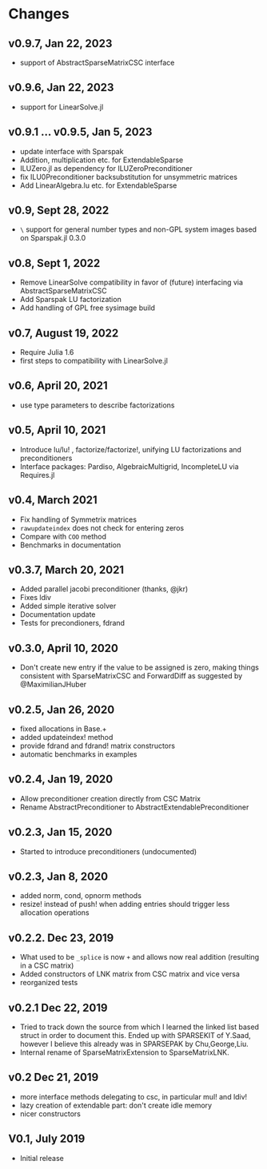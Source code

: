 # Changes
## v0.9.7, Jan 22, 2023

  - support of AbstractSparseMatrixCSC interface

## v0.9.6, Jan 22, 2023

  - support for LinearSolve.jl

## v0.9.1 ... v0.9.5, Jan 5, 2023

  - update interface with Sparspak
  - Addition, multiplication etc. for ExtendableSparse
  - ILUZero.jl as dependency for ILUZeroPreconditioner
  - fix ILU0Preconditioner backsubstitution for unsymmetric matrices
  - Add LinearAlgebra.lu etc. for ExtendableSparse

## v0.9, Sept 28, 2022

  - `\` support for general number types and non-GPL system images based on Sparspak.jl 0.3.0

## v0.8, Sept 1, 2022

  - Remove LinearSolve compatibility in favor of (future) interfacing via AbstractSparseMatrixCSC
  - Add Sparspak LU factorization
  - Add handling of GPL free sysimage build

## v0.7, August 19, 2022

  - Require Julia 1.6
  - first steps to compatibility with LinearSolve.jl

## v0.6, April 20, 2021

  - use type parameters to describe factorizations

## v0.5, April 10, 2021

  - Introduce lu/lu! , factorize/factorize!, unifying LU factorizations and preconditioners
  - Interface packages: Pardiso, AlgebraicMultigrid, IncompleteLU via Requires.jl

## v0.4, March 2021

  - Fix handling of Symmetrix matrices
  - `rawupdateindex` does not check for entering zeros
  - Compare with `COO` method
  - Benchmarks in documentation

## v0.3.7, March 20, 2021

  - Added parallel jacobi preconditioner (thanks, @jkr)
  - Fixes ldiv
  - Added simple iterative solver
  - Documentation update
  - Tests for precondioners, fdrand

## v0.3.0, April 10, 2020

  - Don't create new entry if the value to be assigned is zero, making things consistent with SparseMatrixCSC and ForwardDiff
    as suggested by @MaximilianJHuber

## v0.2.5, Jan 26, 2020

  - fixed allocations in  Base.+
  - added updateindex! method
  - provide fdrand and fdrand! matrix constructors
  - automatic benchmarks in examples

## v0.2.4, Jan 19, 2020

  - Allow preconditioner creation directly from CSC Matrix
  - Rename AbstractPreconditioner to AbstractExtendablePreconditioner

## v0.2.3, Jan 15, 2020

  - Started to introduce preconditioners (undocumented)

## v0.2.3, Jan 8, 2020

  - added norm, cond, opnorm methods
  - resize! instead of push! when adding entries should trigger less allocation operations

## v0.2.2. Dec 23, 2019

  - What used to be `_splice`  is now `+` and allows now real addition (resulting in a CSC matrix)
  - Added constructors of LNK matrix from CSC matrix and vice versa
  - reorganized tests

## v0.2.1 Dec 22, 2019

  - Tried to track down the source from which I learned the linked list based struct in order
    to document this. Ended up with SPARSEKIT of Y.Saad, however I believe this
    already was in SPARSEPAK by Chu,George,Liu.
  - Internal rename of SparseMatrixExtension to SparseMatrixLNK.

## v0.2 Dec 21, 2019

  - more interface methods delegating to csc, in particular mul! and ldiv!
  - lazy creation of extendable part: don't create idle memory
  - nicer constructors

## V0.1, July 2019

  - Initial release
